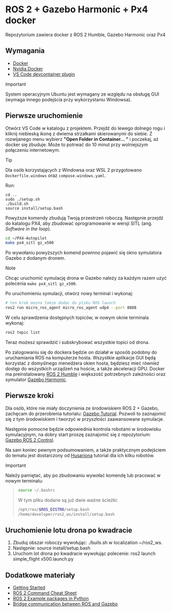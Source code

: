 # ROS 2 + Gazebo Harmonic + Px4 docker

Repozytorium zawiera docker z ROS 2 Humble, Gazebo Harmonic oraz Px4

## Wymagania

- [Docker](https://docs.docker.com/engine/install/ubuntu/)
- [Nvidia Docker](https://docs.nvidia.com/datacenter/cloud-native/container-toolkit/install-guide.html#container-device-interface-cdi-support)
- [VS Code devcontainer plugin](https://code.visualstudio.com/docs/devcontainers/containers#_quick-start-open-an-existing-folder-in-a-container)

> [!IMPORTANT]  
> System operacyjnym Ubuntu jest wymagany ze względu na obsługę GUI (wymaga innego podejścia przy wykorzystaniu Windowsa).

## Pierwsze uruchomienie

Otwórz VS Code w katalogu z projektem.
Przejdź do lewego dolnego rogu i kliknij niebieską ikonę z dwiema strzałkami skierowanymi do siebie. Z rozwijanego menu wybierz **"Open Folder in Container... ”** i poczekaj, aż docker się zbuduje. Może to potrwać do 10 minut przy wolniejszym połączeniu internetowym.

> [!TIP]
> Dla osób korzystających z Windowsa oraz WSL 2 przygotowano `Dockerfile.windows` oraz `compose.windows.yaml`. 


Run:
```
cd ..
sudo ./setup.sh
./build.sh
source install/setup.bash
```
Powyższe komendy zbudują Twoją przestrzeń roboczą. Następnie przejdź do katalogu PX4, aby zbudować oprogramowanie w wersji SITL (ang. *Software in the loop*).
``` bash
cd ~/PX4-Autopilot
make px4_sitl gz_x500
```
Po wywołaniu powyższych komend powinno pojawić się okno symulatora Gazebo z dodanym dronem.

> [!NOTE]
> Chcąc uruchomić symulację drona w Gazebo należy za każdym razem użyć polecenia `make px4_sitl gz_x500`.

Po uruchomieniu symulacji, otwórz nowy terminal i wykonaj:
``` bash
# ten krok mozna takze dodac do pliku ROS launch
ros2 run micro_ros_agent micro_ros_agent udp4 --port 8888
```

W celu sprawdzenia dostępnych topiców, w nowym oknie terminala wykonaj:
``` bash
ros2 topic list
```
Teraz możesz sprawdzić i subskrybować wszystkie topici od drona.


Po zalogowaniu się do dockera będzie on działał w sposób podobny do uruchamiania ROS na komputerze hosta. Wszystkie aplikacje GUI będą korzystać z domyślnego menedżera okien hosta, będziesz mieć również dostęp do wszystkich urządzeń na hoście, a także akceleracji GPU.
Docker ma preinstalowany [ROS 2 Humble](https://docs.ros.org/en/humble/Tutorials.html) i większość potrzebnych zależności oraz symulator [Gazebo Harmonic](https://gazebosim.org/docs/harmonic/getstarted/).

## Pierwsze kroki

Dla osób, które nie miały doczynienia ze środowiskiem ROS 2 + Gazebo, zachęcam do przerobienia tutorialu: [Gazebo Tutorial](https://gazebosim.org/docs/harmonic/tutorials/). Pozwoli to zaznajomić się z tym środowiskiem i tworzyć w przyszłości zaawansowane symulacje.

Następnie pomocne będzie odpowiednia kontrola robotami w środowisku symulacyjnym, na dobry start proszę zaznajomić się z repozytorium: [Gazebo ROS 2 Control](https://github.com/ros-controls/gz_ros2_control/).

Na sam koniec pewnym podsumowaniem, a także praktycznym podejściem do tematu jest dostarczony od [Husariona](https://husarion.com/tutorials/ros2-tutorials/1-ros2-introduction/) tutorial dla ich kilku robotów.

> [!IMPORTANT] 
Należy pamiętać, aby po zbudowaniu wywołać komendę lub pracować w nowym terminalu:
>
> ```bash
> source ~/.bashrc
> ```
>
> W tym pliku dodane są już dwie ważne ścieżki:
>
> ```bash
> /opt/ros/$ROS_DISTRO/setup.bash
> /home/developer/ros2_ws/install/setup.bash
> ```

## Uruchomienie lotu drona po kwadracie
1. Zbuduj obszar roboczy wywołując: ./buils.sh w localization ~/ros2_ws.
2. Następnie: source install/setup.bash
3. Uruchom lot drona po kwadracie wywołując polecenie: ros2 launch simple_flight x500.launch.py


## Dodatkowe materiały
* [Getting Started](getting_started.md)
* [ROS 2 Command Cheat Sheet](cheatsheet.md)
* [ROS 2 Example packages in Python](example.md)
* [Bridge communication between ROS and Gazebo](ros_gz_bridge.md)